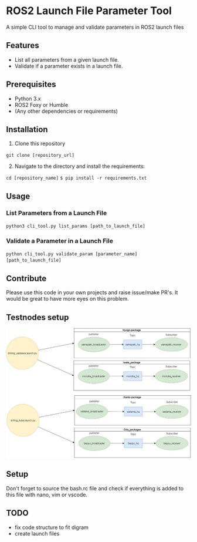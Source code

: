 # ROS2 Launch File Parameter Tool 
A simple CLI tool to manage and validate parameters in ROS2 launch files

## Features

- List all parameters from a given launch file. 
- Validate if a parameter exists in a launch file.

## Prerequisites
- Python 3.x
- ROS2 Foxy or Humble
- (Any other dependencies or requirements)

## Installation

1. Clone this repository 

`git clone [repository_url]`

2. Navigate to the directory and install the requirements:

`cd [repository_name]`
`$ pip install -r requirements.txt`

## Usage
### List Parameters from a Launch File
`python3 cli_tool.py list_params [path_to_launch_file]`

### Validate a Parameter in a Launch File 
`python cli_tool.py validate_param [parameter_name] [path_to_launch_file]`

## Contribute
Please use this code in your own projects and raise issue/make PR's. It would be great to have more eyes on this problem. 

## Testnodes setup

![Publisher Subscriber Topology](./launchassistant/src/images/pubSubTop.jpg)


## Setup
Don't forget to source the bash.rc file and check if everything is added to this file with nano, vim or vscode.

## TODO
- fix code structure to fit digram 
- create launch files 
